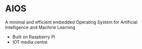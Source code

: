 # AIOS
A minimal and efficient embedded Operating System for Artificial Intelligence and Machine Learning

- Built on Raspberry Pi
- IOT media centre
